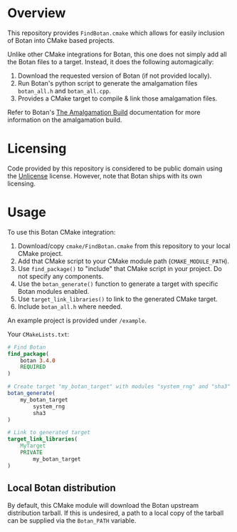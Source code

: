 # Overview

This repository provides `FindBotan.cmake` which allows for easily inclusion of Botan into CMake based projects.

Unlike other CMake integrations for Botan, this one does not simply add all the Botan files to a target. Instead, it does the following automagically:
1. Download the requested version of Botan (if not provided locally).
2. Run Botan's python script to generate the amalgamation files `botan_all.h` and `botan_all.cpp`.
3. Provides a CMake target to compile & link those amalgamation files.

Refer to Botan's [The Amalgamation Build](https://botan.randombit.net/handbook/building.html#amalgamation) documentation for more information on the amalgamation build.


# Licensing

Code provided by this repository is considered to be public domain using the [Unlicense](https://unlicense.org/) license.
However, note that Botan ships with its own licensing.


# Usage

To use this Botan CMake integration:
1. Download/copy `cmake/FindBotan.cmake` from this repository to your local CMake project.
2. Add that CMake script to your CMake module path (`CMAKE_MODULE_PATH`).
3. Use `find_package()` to "include" that CMake script in your project. Do not specify any components.
4. Use the `botan_generate()` function to generate a target with specific Botan modules enabled.
5. Use `target_link_libraries()` to link to the generated CMake target.
6. Include `botan_all.h` where needed.

An example project is provided under `/example`.

Your `CMakeLists.txt`:
```cmake
# Find Botan
find_package(
    botan 3.4.0
    REQUIRED
)

# Create target "my_botan_target" with modules "system_rng" and "sha3" enabled
botan_generate(
    my_botan_target
        system_rng
        sha3
)

# Link to generated target
target_link_libraries(
    MyTarget
    PRIVATE
        my_botan_target
)
```

## Local Botan distribution

By default, this CMake module will download the Botan upstream distribution tarball. If this is undesired, a path to a
local copy of the tarball can be supplied via the `Botan_PATH` variable.

